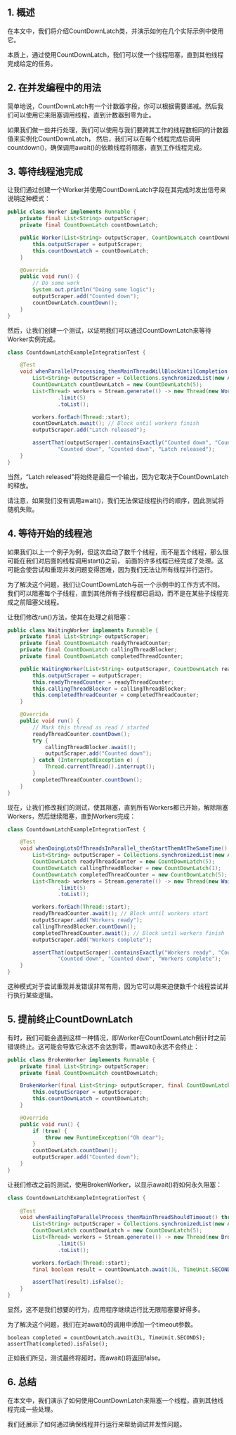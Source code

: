## 1. 概述

在本文中，我们将介绍CountDownLatch类，并演示如何在几个实际示例中使用它。

本质上，通过使用CountDownLatch，我们可以使一个线程阻塞，直到其他线程完成给定的任务。

## 2. 在并发编程中的用法

简单地说，CountDownLatch有一个计数器字段，你可以根据需要递减。然后我们可以使用它来阻塞调用线程，直到计数器到零为止。

如果我们做一些并行处理，我们可以使用与我们要跨其工作的线程数相同的计数器值来实例化CountDownLatch，
然后，我们可以在每个线程完成后调用countdown()，确保调用await()的依赖线程将阻塞，直到工作线程完成。

## 3. 等待线程池完成

让我们通过创建一个Worker并使用CountDownLatch字段在其完成时发出信号来说明这种模式：

```java
public class Worker implements Runnable {
    private final List<String> outputScraper;
    private final CountDownLatch countDownLatch;

    public Worker(List<String> outputScraper, CountDownLatch countDownLatch) {
        this.outputScraper = outputScraper;
        this.countDownLatch = countDownLatch;
    }

    @Override
    public void run() {
        // Do some work
        System.out.println("Doing some logic");
        outputScraper.add("Counted down");
        countDownLatch.countDown();
    }
}
```

然后，让我们创建一个测试，以证明我们可以通过CountDownLatch来等待Worker实例完成。

```java
class CountdownLatchExampleIntegrationTest {

    @Test
    void whenParallelProcessing_thenMainThreadWillBlockUntilCompletion() throws InterruptedException {
        List<String> outputScraper = Collections.synchronizedList(new ArrayList<>());
        CountDownLatch countDownLatch = new CountDownLatch(5);
        List<Thread> workers = Stream.generate(() -> new Thread(new Worker(outputScraper, countDownLatch)))
                .limit(5)
                .toList();

        workers.forEach(Thread::start);
        countDownLatch.await(); // Block until workers finish
        outputScraper.add("Latch released");

        assertThat(outputScraper).containsExactly("Counted down", "Counted down", "Counted down",
                "Counted down", "Counted down", "Latch released");
    }
}
```

当然，“Latch released”将始终是最后一个输出，因为它取决于CountDownLatch的释放。

请注意，如果我们没有调用await()，我们无法保证线程执行的顺序，因此测试将随机失败。

## 4. 等待开始的线程池

如果我们以上一个例子为例，但这次启动了数千个线程，而不是五个线程，那么很可能在我们对后面的线程调用start()之前，
前面的许多线程已经完成了处理。这可能会使尝试和重现并发问题变得困难，因为我们无法让所有线程并行运行。

为了解决这个问题，我们让CountDownLatch与前一个示例中的工作方式不同。
我们可以阻塞每个子线程，直到其他所有子线程都已启动，而不是在某些子线程完成之前阻塞父线程。

让我们修改run()方法，使其在处理之前阻塞：

```java
public class WaitingWorker implements Runnable {
    private final List<String> outputScraper;
    private final CountDownLatch readyThreadCounter;
    private final CountDownLatch callingThreadBlocker;
    private final CountDownLatch completedThreadCounter;

    public WaitingWorker(List<String> outputScraper, CountDownLatch readyThreadCounter, CountDownLatch callingThreadBlocker, CountDownLatch completedThreadCounter) {
        this.outputScraper = outputScraper;
        this.readyThreadCounter = readyThreadCounter;
        this.callingThreadBlocker = callingThreadBlocker;
        this.completedThreadCounter = completedThreadCounter;
    }

    @Override
    public void run() {
        // Mark this thread as read / started
        readyThreadCounter.countDown();
        try {
            callingThreadBlocker.await();
            outputScraper.add("Counted down");
        } catch (InterruptedException e) {
            Thread.currentThread().interrupt();
        }
        completedThreadCounter.countDown();
    }
}
```

现在，让我们修改我们的测试，使其阻塞，直到所有Workers都已开始，解除阻塞Workers，然后继续阻塞，直到Workers完成：

```java
class CountdownLatchExampleIntegrationTest {

    @Test
    void whenDoingLotsOfThreadsInParallel_thenStartThemAtTheSameTime() throws InterruptedException {
        List<String> outputScraper = Collections.synchronizedList(new ArrayList<>());
        CountDownLatch readyThreadCounter = new CountDownLatch(5);
        CountDownLatch callingThreadBlocker = new CountDownLatch(1);
        CountDownLatch completedThreadCounter = new CountDownLatch(5);
        List<Thread> workers = Stream.generate(() -> new Thread(new WaitingWorker(outputScraper, readyThreadCounter, callingThreadBlocker, completedThreadCounter)))
                .limit(5)
                .toList();

        workers.forEach(Thread::start);
        readyThreadCounter.await(); // Block until workers start
        outputScraper.add("Workers ready");
        callingThreadBlocker.countDown();
        completedThreadCounter.await(); // Block until workers finish
        outputScraper.add("Workers complete");

        assertThat(outputScraper).containsExactly("Workers ready", "Counted down", "Counted down", "Counted down",
                "Counted down", "Counted down", "Workers complete");
    }
}
```

这种模式对于尝试重现并发错误非常有用，因为它可以用来迫使数千个线程尝试并行执行某些逻辑。

## 5. 提前终止CountDownLatch

有时，我们可能会遇到这样一种情况，即Worker在CountDownLatch倒计时之前错误终止。这可能会导致它永远不会达到零，而await()永远不会终止：

```java
public class BrokenWorker implements Runnable {
    private final List<String> outputScraper;
    private final CountDownLatch countDownLatch;

    BrokenWorker(final List<String> outputScraper, final CountDownLatch countDownLatch) {
        this.outputScraper = outputScraper;
        this.countDownLatch = countDownLatch;
    }

    @Override
    public void run() {
        if (true) {
            throw new RuntimeException("Oh dear");
        }
        countDownLatch.countDown();
        outputScraper.add("Counted down");
    }
}
```

让我们修改之前的测试，使用BrokenWorker，以显示await()将如何永久阻塞：

```java
class CountdownLatchExampleIntegrationTest {
    
    @Test
    void whenFailingToParallelProcess_thenMainThreadShouldTimeout() throws InterruptedException {
        List<String> outputScraper = Collections.synchronizedList(new ArrayList<>());
        CountDownLatch countDownLatch = new CountDownLatch(5);
        List<Thread> workers = Stream.generate(() -> new Thread(new BrokenWorker(outputScraper, countDownLatch)))
                .limit(5)
                .toList();

        workers.forEach(Thread::start);
        final boolean result = countDownLatch.await(3L, TimeUnit.SECONDS);

        assertThat(result).isFalse();
    }
}
```

显然，这不是我们想要的行为，应用程序继续运行比无限阻塞要好得多。

为了解决这个问题，我们在对await()的调用中添加一个timeout参数。

```text
boolean completed = countDownLatch.await(3L, TimeUnit.SECONDS);
assertThat(completed).isFalse();
```

正如我们所见，测试最终将超时，而await()将返回false。

## 6. 总结

在本文中，我们演示了如何使用CountDownLatch来阻塞一个线程，直到其他线程完成一些处理。

我们还展示了如何通过确保线程并行运行来帮助调试并发性问题。